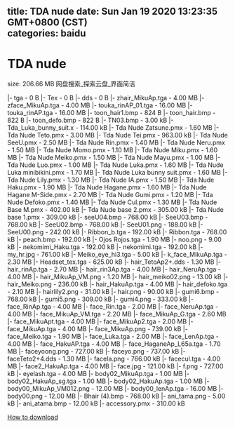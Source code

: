 
title: TDA nude
date: Sun Jan 19 2020 13:23:35 GMT+0800 (CST)    
categories: baidu
---

# TDA nude
size: 206.66 MB
 网盘搜索_探索云盘_界面简洁
 
|- tga - 0 B
|- Tex - 0 B
|- dds - 0 B
|- zhair_MikuAp.tga - 4.00 MB
|- zface_MikuAp.tga - 4.00 MB
|- touka_rinAP_01.tga - 16.00 MB
|- touka_rinAP.tga - 16.00 MB
|- toon_hair1.bmp - 824 B
|- toon_hair.bmp - 822 B
|- toon_defo.bmp - 822 B
|- TN03.bmp - 3.00 kB
|- Tda_Luka_bunny_suit.x - 114.00 kB
|- Tda Nude Zatsune.pmx - 1.60 MB
|- Tda Nude Teto.pmx - 3.00 MB
|- Tda Nude Tei.pmx - 963.00 kB
|- Tda Nude SeeU.pmx - 2.50 MB
|- Tda Nude Rin.pmx - 1.40 MB
|- Tda Nude Neru.pmx - 1.50 MB
|- Tda Nude Momo.pmx - 1.10 MB
|- Tda Nude Miku.pmx - 1.60 MB
|- Tda Nude Meiko.pmx - 1.50 MB
|- Tda Nude Mayu.pmx - 1.00 MB
|- Tda Nude Luo.pmx - 1.00 MB
|- Tda Nude Luka.pmx - 1.60 MB
|- Tda Nude Luka minibikini.pmx - 1.70 MB
|- Tda Nude Luka bunny suit.pmx - 1.60 MB
|- Tda Nude Lily.pmx - 1.30 MB
|- Tda Nude IA.pmx - 1.50 MB
|- Tda Nude Haku.pmx - 1.90 MB
|- Tda Nude Hagane.pmx - 1.60 MB
|- Tda Nude Hagane M-Side.pmx - 2.70 MB
|- Tda Nude Gumi.pmx - 1.20 MB
|- Tda Nude Defoko.pmx - 1.40 MB
|- Tda Nude Cul.pmx - 1.30 MB
|- Tda Nude Base M.pmx - 402.00 kB
|- Tda Nude base 2.pmx - 305.00 kB
|- Tda Nude base 1.pmx - 309.00 kB
|- seeU04.bmp - 768.00 kB
|- SeeU03.bmp - 768.00 kB
|- SeeU02.bmp - 768.00 kB
|- SeeU01.png - 188.00 kB
|- SeeU00.png - 242.00 kB
|- Ribbon_b.tga - 192.00 kB
|- Ribbon.tga - 768.00 kB
|- peach.bmp - 192.00 kB
|- Ojos Rojos.tga - 1.90 MB
|- noo.png - 9.00 kB
|- nekomimi_Haku.tga - 192.00 kB
|- nekomimi.tga - 192.00 kB
|- my_hr.jpg - 761.00 kB
|- Meiko_eye_hi3.tga - 5.00 kB
|- k_face_MikuAp.tga - 2.30 MB
|- Headset_tex.tga - 625.00 kB
|- hair_TetoAp2+.dds - 1.30 MB
|- hair_rinAp.tga - 2.70 MB
|- hair_rin3Ap.tga - 4.00 MB
|- hair_NeruAp.tga - 4.00 MB
|- hair_MikuAp_VM.png - 1.20 MB
|- hair_meiko02.png - 13.00 kB
|- hair_Meiko.png - 236.00 kB
|- hair_HakuAp.tga - 4.00 MB
|- hair_defoko.tga - 2.10 MB
|- hairlily2.png - 31.00 kB
|- hair.png - 90.00 kB
|- gumi6.bmp - 768.00 kB
|- gumi5.png - 309.00 kB
|- gumi4.png - 333.00 kB
|- face_RinAp.tga - 4.00 MB
|- face_Rin.tga - 2.00 MB
|- face_NeruAp.tga - 4.00 MB
|- face_MikuAp_VM.tga - 2.20 MB
|- face_MikuAp_G.tga - 2.60 MB
|- face_MikuApt.tga - 4.00 MB
|- face_MikuAp2.tga - 2.00 MB
|- face_MikuAp.tga - 4.00 MB
|- face_MikuAp.png - 739.00 kB
|- face_Meiko.tga - 1.90 MB
|- face_Luka.tga - 2.00 MB
|- face_LenAp.tga - 4.00 MB
|- face_HakuAP.tga - 4.00 MB
|- face_HaganeAp_L65a.tga - 1.70 MB
|- faceyoong.png - 727.00 kB
|- faceyo.png - 737.00 kB
|- faceTeto2+4.dds - 1.30 MB
|- faceIa.png - 766.00 kB
|- facecul.tga - 4.00 MB
|- face2_HakuAp.tga - 4.00 MB
|- face.jpg - 121.00 kB
|- f.png - 727.00 kB
|- eyelash.tga - 4.00 MB
|- body02_MikuAp.tga - 1.00 MB
|- body02_HakuAp_sg.tga - 1.00 MB
|- body02_HakuAp.tga - 1.00 MB
|- body00_MikuAp_VM012.png - 12.00 MB
|- body00_lenAp.tga - 16.00 MB
|- body00.png - 12.00 MB
|- Bhair (4).bmp - 768.00 kB
|- ani_tama.png - 5.00 kB
|- ani_atama.bmp - 12.00 kB
|- accessory.pmx - 310.00 kB

[How to download](https://bpcam.bemobtrk.com/go/2ceec3aa-1ca2-46d6-b9ff-aaa5c184517c?jno=778)